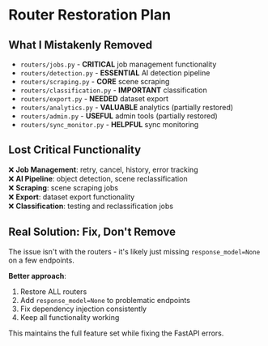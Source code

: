 # Router Restoration Plan

## What I Mistakenly Removed
- `routers/jobs.py` - **CRITICAL** job management functionality
- `routers/detection.py` - **ESSENTIAL** AI detection pipeline  
- `routers/scraping.py` - **CORE** scene scraping
- `routers/classification.py` - **IMPORTANT** classification
- `routers/export.py` - **NEEDED** dataset export
- `routers/analytics.py` - **VALUABLE** analytics (partially restored)
- `routers/admin.py` - **USEFUL** admin tools (partially restored)
- `routers/sync_monitor.py` - **HELPFUL** sync monitoring

## Lost Critical Functionality
❌ **Job Management**: retry, cancel, history, error tracking  
❌ **AI Pipeline**: object detection, scene reclassification  
❌ **Scraping**: scene scraping jobs  
❌ **Export**: dataset export functionality  
❌ **Classification**: testing and reclassification jobs  

## Real Solution: Fix, Don't Remove
The issue isn't with the routers - it's likely just missing `response_model=None` on a few endpoints.

**Better approach**: 
1. Restore ALL routers
2. Add `response_model=None` to problematic endpoints
3. Fix dependency injection consistently
4. Keep all functionality working

This maintains the full feature set while fixing the FastAPI errors.